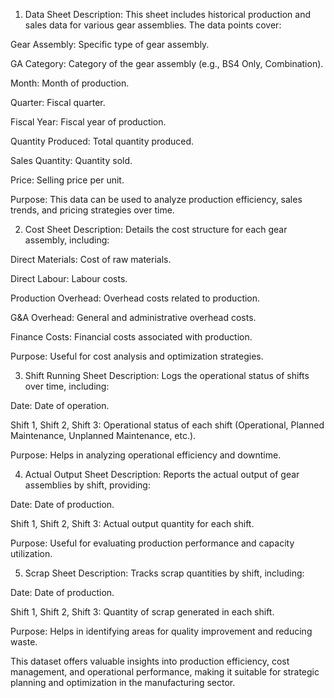 1. Data Sheet
Description: This sheet includes historical production and sales data for various gear assemblies. The data points cover:

Gear Assembly: Specific type of gear assembly.

GA Category: Category of the gear assembly (e.g., BS4 Only, Combination).

Month: Month of production.

Quarter: Fiscal quarter.

Fiscal Year: Fiscal year of production.

Quantity Produced: Total quantity produced.

Sales Quantity: Quantity sold.

Price: Selling price per unit.

Purpose: This data can be used to analyze production efficiency, sales trends, and pricing strategies over time.

2. Cost Sheet
Description: Details the cost structure for each gear assembly, including:

Direct Materials: Cost of raw materials.

Direct Labour: Labour costs.

Production Overhead: Overhead costs related to production.

G&A Overhead: General and administrative overhead costs.

Finance Costs: Financial costs associated with production.

Purpose: Useful for cost analysis and optimization strategies.

3. Shift Running Sheet
Description: Logs the operational status of shifts over time, including:

Date: Date of operation.

Shift 1, Shift 2, Shift 3: Operational status of each shift (Operational, Planned Maintenance, Unplanned Maintenance, etc.).

Purpose: Helps in analyzing operational efficiency and downtime.

4. Actual Output Sheet
Description: Reports the actual output of gear assemblies by shift, providing:

Date: Date of production.

Shift 1, Shift 2, Shift 3: Actual output quantity for each shift.

Purpose: Useful for evaluating production performance and capacity utilization.

5. Scrap Sheet
Description: Tracks scrap quantities by shift, including:

Date: Date of production.

Shift 1, Shift 2, Shift 3: Quantity of scrap generated in each shift.

Purpose: Helps in identifying areas for quality improvement and reducing waste.

This dataset offers valuable insights into production efficiency, cost management, and operational performance, making it suitable for strategic planning and optimization in the manufacturing sector.